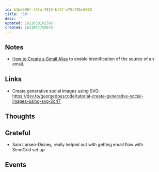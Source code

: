 ```yaml
---
id: b1be696f-f6fa-4819-bf2f-e70d70bc6002
title: '30'
desc: ''
updated: 1612030102596
created: 1611947758078
---
```


## Notes

- [How to Create a Gmail Alias] to enable identification of the source
  of an email.

## Links

- Create generative social images using SVG:
  https://dev.to/georgedoescode/tutorial-create-generative-social-images-using-svg-2c47

## Thoughts

## Grateful

- Sam Larsen-Disney, really helped out with getting email flow with
  SendGrid set up

## Events

<!-- Links -->

[how to create a gmail alias]:
  https://www.lifewire.com/create-gmail-alias-4580315
